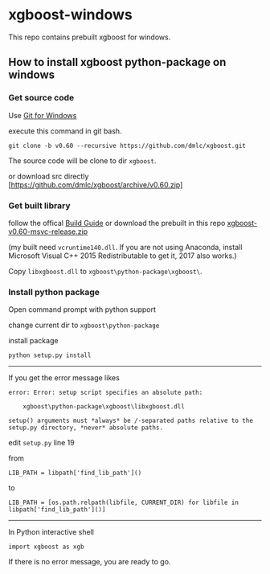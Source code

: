 # xgboost-windows
This repo contains prebuilt xgboost for windows.

## How to install xgboost python-package on windows

### Get source code

Use [Git for Windows](https://git-for-windows.github.io/)

execute this command in git bash.

    git clone -b v0.60 --recursive https://github.com/dmlc/xgboost.git

The source code will be clone to dir `xgboost`.

or download src directly [https://github.com/dmlc/xgboost/archive/v0.60.zip]

### Get built library

follow the offical [Build Guide](http://xgboost.readthedocs.io/en/latest/build.html#building-on-windows) or download the prebuilt in this repo [xgboost-v0.60-msvc-release.zip](https://github.com/fo40225/xgboost-windows/raw/master/v0.60/xgboost-v0.60-msvc-release.zip)

(my built need `vcruntime140.dll`. If you are not using Anaconda, install Microsoft Visual C++ 2015 Redistributable to get it, 2017 also works.)

Copy `libxgboost.dll` to `xgboost\python-package\xgboost\`.

### Install python package

Open command prompt with python support

change current dir to `xgboost\python-package`

install package

    python setup.py install

***

If you get the error message likes

    error: Error: setup script specifies an absolute path:

        xgboost\python-package\xgboost\libxgboost.dll

    setup() arguments must *always* be /-separated paths relative to the
    setup.py directory, *never* absolute paths.

edit `setup.py` line 19

from

    LIB_PATH = libpath['find_lib_path']()
    
to
    
    LIB_PATH = [os.path.relpath(libfile, CURRENT_DIR) for libfile in libpath['find_lib_path']()]

***

In Python interactive shell

    import xgboost as xgb
    
If there is no error message, you are ready to go.

